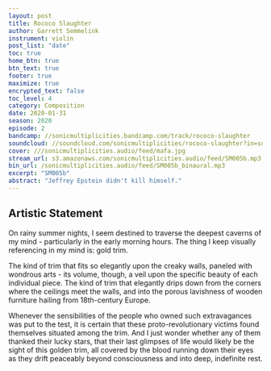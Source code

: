 ```yaml
---
layout: post
title: Rococo Slaughter
author: Garrett Semmelink
instrument: violin
post_list: "date"
toc: true
home_btn: true
btn_text: true
footer: true
maximize: true
encrypted_text: false
toc_level: 4
category: Composition
date: 2020-01-31
season: 2020
episode: 2
bandcamp: //sonicmultiplicities.bandcamp.com/track/rococo-slaughter
soundcloud: //soundcloud.com/sonicmultiplicities/rococo-slaughter?in=sonicmultiplicities/sets/music-aint-for-airports
cover: ///sonicmultiplicities.audio/feed/mafa.jpg
stream_url: s3.amazonaws.com/sonicmultiplicities.audio/feed/SM005b.mp3
bin_url: /sonicmultiplicities.audio/feed/SM005b_binaural.mp3
excerpt: "SM005b"
abstract: "Jeffrey Epstein didn't kill himself."
---
```

## Artistic Statement
On rainy summer nights, I seem destined to traverse the deepest caverns of my mind - particularly in the early morning hours. The thing I keep visually referencing in my mind is: gold trim.

The kind of trim that fits so elegantly upon the creaky walls, paneled with wondrous arts - its volume, though, a veil upon the specific beauty of each individual piece. The kind of trim that elegantly drips down from the corners where the ceilings meet the walls, and into the porous lavishness of wooden furniture hailing from 18th-century Europe.

Whenever the sensibilities of the people who owned such extravagances was put to the test, it is certain that these proto-revolutionary victims found themselves situated among the trim. And I just wonder whether any of them thanked their lucky stars, that their last glimpses of life would likely be the sight of this golden trim, all covered by the blood running down their eyes as they drift peaceably beyond consciousness and into deep, indefinite rest.
